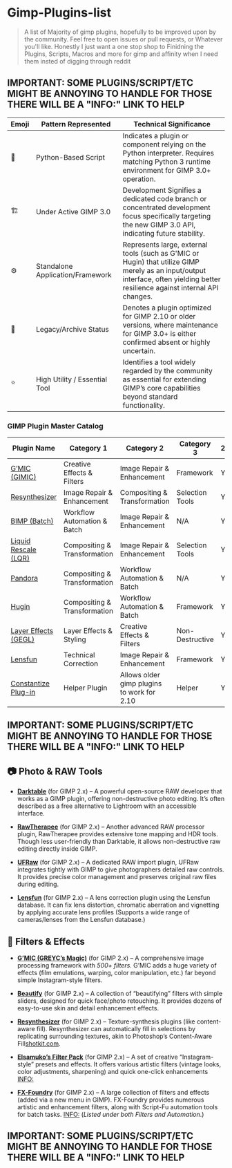 # Gimp-Plugins-list

>A list of Majority of gimp plugins, hopefully to be improved upon by the community. Feel free to open issues or pull requests, or Whatever you'll like. Honestly I just want a one stop shop to Finidning the Plugins, Scripts, Macros and more for gimp and affinity when I need them insted of digging through reddit

## IMPORTANT: SOME PLUGINS/SCRIPT/ETC MIGHT BE ANNOYING TO HANDLE FOR THOSE THERE WILL BE A "INFO:" LINK TO HELP

Emoji |	Pattern Represented |	Technical Significance
|---|---|---|
🐍	| Python-Based Script	| Indicates a plugin or component relying on the Python interpreter. Requires matching Python 3 runtime environment for GIMP 3.0+ operation.
🏗️	| Under Active GIMP 3.0 | Development	Signifies a dedicated code branch or concentrated development focus specifically targeting the new GIMP 3.0 API, indicating future stability.
⚙️	| Standalone Application/Framework | Represents large, external tools (such as G'MIC or Hugin) that utilize GIMP merely as an input/output interface, often yielding better resilience against internal API changes.
💾	| Legacy/Archive Status	| Denotes a plugin optimized for GIMP 2.10 or older versions, where maintenance for GIMP 3.0+ is either confirmed absent or highly uncertain.
⭐	| High Utility / Essential Tool |	Identifies a tool widely regarded by the community as essential for extending GIMP’s core capabilities beyond standard functionality.

### GIMP Plugin Master Catalog
Plugin Name | Category 1 | Category 2 | Category 3 | 2.10 | 2.99+ | 3.0+ | Legend |
|---|---|---|---|---|---|---|---|
[G’MIC (GIMIC)](https://gmic.eu/download.html) | Creative Effects & Filters | Image Repair & Enhancement | Framework | Yes | Yes | Yes | ⚙️ ⭐ |
[Resynthesizer](https://github.com/bootchk/resynthesizer/tree/resynthesizer3) | Image Repair & Enhancement | Compositing & Transformation | Selection Tools | Yes | Yes | Yes | 🐍 🏗️ ⭐ |
[BIMP (Batch)](https://github.com/alessandrofrancesconi/gimp-plugin-bimp) | Workflow Automation & Batch | Image Repair & Enhancement | N/A | Yes | N/A |? | 🐍 |
[Liquid Rescale (LQR)](https://github.com/carlobaldassi/gimp-lqr-plugin) | Compositing & Transformation | Image Repair & Enhancement | Selection Tools | Yes | N/A | N/A | 💾 |
[Pandora](https://shallowsky.com/software/pandora/) | Compositing & Transformation | Workflow Automation & Batch | N/A | Yes | N/A | Yes | 🐍 🏗️ |
[Hugin](https://www.hugin.com/download-links/) | Compositing & Transformation | Workflow Automation & Batch | Framework | Yes | N/A | N/A | ⚙️ |
[Layer Effects (GEGL)](https://github.com/LinuxBeaver/Gimp_Layer_Effects_Text_Styler_Plugin_GEGL_Effects/releases/) | Layer Effects & Styling | Creative Effects & Filters | Non-Destructive | Yes | Yes | Yes | 🏗️ |
[Lensfun](https://lensfun.github.io/usage/) | Technical Correction | Image Repair & Enhancement | Framework | Yes | N/A | N/A | ⚙️ |
[Constantize Plug-in](https://gimpchat.com/viewtopic.php?f=9&t=16827&p=254816) | Helper Plugin | Allows older gimp plugins to work for 2.10 | Helper| Yes | Yes | N/A | ⚙️ |


## IMPORTANT: SOME PLUGINS/SCRIPT/ETC MIGHT BE ANNOYING TO HANDLE FOR THOSE THERE WILL BE A "INFO:" LINK TO HELP


## 📷 Photo & RAW Tools

- [**Darktable**](https://www.darktable.org/) (for GIMP 2.x) – A powerful open-source RAW developer that works as a GIMP plugin, offering non-destructive photo editing. It’s often described as a free alternative to Lightroom with an accessible interface.
    
- [**RawTherapee**](https://rawtherapee.com/) (for GIMP 2.x) – Another advanced RAW processor plugin, RawTherapee provides extensive tone mapping and HDR tools. Though less user-friendly than Darktable, it allows non-destructive raw editing directly inside GIMP.
    
- [**UFRaw**](https://rawtherapee.com/) (for GIMP 2.x) – A dedicated RAW import plugin, UFRaw integrates tightly with GIMP to give photographers detailed raw controls. It provides precise color management and preserves original raw files during editing.
    
- [**Lensfun**]([Lensfun](https://lensfun.github.io/usage/)) (for GIMP 2.x) – A lens correction plugin using the Lensfun database. It can fix lens distortion, chromatic aberration and vignetting by applying accurate lens profiles (Supports a wide range of cameras/lenses from the Lensfun database.)
    

## 🎨 Filters & Effects

- [**G’MIC (GREYC’s Magic)**]() (for GIMP 2.x) – A comprehensive image processing framework with _500+ filters_. G’MIC adds a huge variety of effects (film emulations, warping, color manipulation, etc.) far beyond simple Instagram-style filters.
    
- [**Beautify**](https://github.com/hejiann/beautify/wiki) (for GIMP 2.x) – A collection of “beautifying” filters with simple sliders, designed for quick face/photo retouching. It provides dozens of easy-to-use skin and detail enhancement effects.
    
- [**Resynthesizer**](https://github.com/bootchk/resynthesizer/tree/resynthesizer3) (for GIMP 2.x) – Texture-synthesis plugins (like content-aware fill). Resynthesizer can automatically fill in selections by replicating surrounding textures, akin to Photoshop’s Content-Aware Fill[shotkit.com](https://shotkit.com/gimp-plugins/#:~:text=If%20you%E2%80%99ve%20ever%20been%20jealous,selection%20from%20what%20surrounds%20it).
    
- [**Elsamuko’s Filter Pack**](https://github.com/elsamuko/gimp-elsamuko) (for GIMP 2.x) – A set of creative “Instagram-style” presets and effects. It offers various artistic filters (vintage looks, color adjustments, sharpening) and quick one-click enhancements [INFO:](https://gimpchat.com/viewtopic.php?f=8&t=17919)
    
- [**FX-Foundry**](https://sourceforge.net/projects/gimpfx-foundry/) (for GIMP 2.x) – A large collection of filters and effects (added via a new menu in GIMP). FX-Foundry provides numerous artistic and enhancement filters, along with Script-Fu automation tools for batch tasks. [INFO:](https://gimpchat.com/viewtopic.php?f=9&t=17205&start=0) (_Listed under both Filters and Automation_.) 










## IMPORTANT: SOME PLUGINS/SCRIPT/ETC MIGHT BE ANNOYING TO HANDLE FOR THOSE THERE WILL BE A "INFO:" LINK TO HELP
